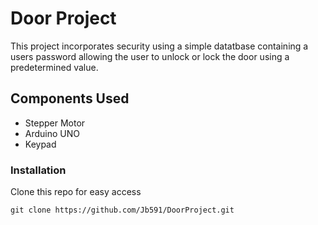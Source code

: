 # Door Project

This project incorporates security using a simple datatbase containing a users password allowing the user to unlock or lock the door using a predetermined value.

## Components Used

* Stepper Motor
* Arduino UNO
* Keypad

### Installation

Clone this repo for easy access

`git clone https://github.com/Jb591/DoorProject.git`
